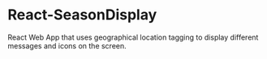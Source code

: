 # React-SeasonDisplay
React Web App that uses geographical location tagging to display different messages and icons on the screen.
